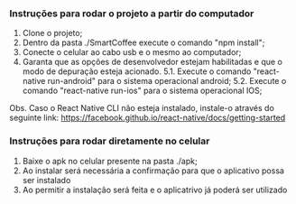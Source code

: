 ### Instruções para rodar o projeto a partir do computador

1. Clone o projeto;
2. Dentro da pasta ./SmartCoffee execute o comando "npm install";
3. Conecte o celular ao cabo usb e o mesmo ao computador;
4. Garanta que as opções de desenvolvedor estejam habilitadas e que o modo de depuração esteja acionado.
5.1. Execute o comando "react-native run-android" para o sistema operacional android;
5.2. Execute o comando "react-native run-ios" para o sistema operacional IOS;


Obs. Caso o React Native CLI não esteja instalado, instale-o através do seguinte link: https://facebook.github.io/react-native/docs/getting-started

### Instruções para rodar diretamente no celular

1. Baixe o apk no celular presente na pasta ./apk;
2. Ao instalar será necessária a confirmação para que o aplicativo possa ser instalado
3. Ao permitir a instalação será feita e o aplicatrivo já poderá ser utilizado

